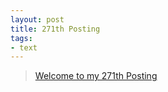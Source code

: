 ```yaml
---
layout: post
title: 271th Posting
tags: 
- text
---
```


> [Welcome to my 271th Posting](https://janghan-kor.tistory.com/1146)
